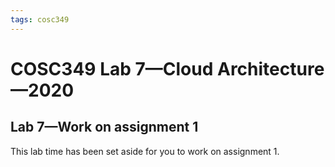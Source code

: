 ```yaml
---
tags: cosc349
---
```

# COSC349 Lab 7—Cloud Architecture—2020
## Lab 7—Work on assignment 1

This lab time has been set aside for you to work on assignment 1.